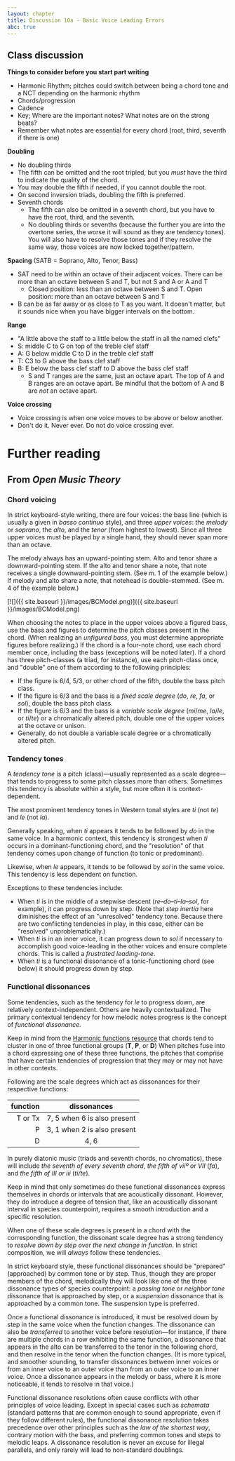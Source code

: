```yaml
---
layout: chapter
title: Discussion 10a - Basic Voice Leading Errors
abc: true
---
```


## Class discussion

**Things to consider before you start part writing**
- Harmonic Rhythm; pitches could switch between being a chord tone and a NCT depending on the harmonic rhythm
- Chords/progression
- Cadence
- Key; Where are the important notes? What notes are on the strong beats?
- Remember what notes are essential for every chord (root, third, seventh if there is one)


**Doubling**
- No doubling thirds
- The fifth can be omitted and the root tripled, but you *must* have the third to indicate the quality of the chord.
- You may double the fifth if needed, if you cannot double the root.
- On second inversion triads, doubling the fifth is preferred.
- Seventh chords
  - The fifth can also be omitted in a seventh chord, but you have to have the root, third, and the seventh.
  - No doubling thirds or sevenths (because the further you are into the overtone series, the worse it will sound as they are tendency tones). You will also have to resolve those tones and if they resolve the same way, those voices are now locked together/pattern. 
  
**Spacing** (SATB = Soprano, Alto, Tenor, Bass)
- SAT need to be within an octave of their adjacent voices. There can be more than an octave between S and T, but not S and A or A and T
  - Closed position: less than an octave between S and T. Open position: more than an octave between S and T
- B can be as far away or as close to T as you want. It doesn't matter, but it sounds nice when you have bigger intervals on the bottom.

**Range**
- "A little above the staff to a little below the staff in all the named clefs"
- S: middle C to G on top of the treble clef staff
- A: G below middle C to D in the treble clef staff
- T: C3 to G above the bass clef staff
- B: E below the bass clef staff to D above the bass clef staff
  - S and T ranges are the same, just an octave apart. The top of A and B ranges are an octave apart. Be mindful that the bottom of A and B are *not* an octave apart.

**Voice crossing**
- Voice crossing is when one voice moves to be above or below another.
- Don't do it. Never ever. Do not do voice crossing ever.

# Further reading

## From *Open Music Theory*

### Chord voicing

In strict keyboard-style writing, there are four voices: the bass line (which is usually a given in *basso continuo* style), and three *upper voices*: the *melody* or *soprano*, the *alto*, and the *tenor* (from highest to lowest). Since all three upper voices must be played by a single hand, they should never span more than an octave.

The melody always has an upward-pointing stem. Alto and tenor share a downward-pointing stem. If the alto and tenor share a note, that note receives a single downward-pointing stem. (See m. 1 of the example below.) If melody and alto share a note, that notehead is double-stemmed. (See m. 4 of the example below.)

[![]({{ site.baseurl }}/images/BCModel.png)]({{ site.baseurl }}/images/BCModel.png)

When choosing the notes to place in the upper voices above a figured bass, use the bass and figures to determine the pitch classes present in the chord. (When realizing an *unfigured bass*, you must determine appropriate figures before realizing.) If the chord is a four-note chord, use each chord member once, including the bass (exceptions will be noted later). If a chord has three pitch-classes (a triad, for instance), use each pitch-class once, and "double" one of them according to the following principles:

- If the figure is 6/4, 5/3, or other chord of the fifth, double the bass pitch class.  
- If the figure is 6/3 and the bass is a *fixed scale degree* (*do*, *re*, *fa*, or *sol*), double the bass pitch class.  
- If the figure is 6/3 and the bass is a *variable scale degree* (*mi*/*me*, *la*/*le*, or *ti*/*te*) or a chromatically altered pitch, double one of the upper voices at the octave or unison.  
- Generally, do not double a variable scale degree or a chromatically altered pitch.

### Tendency tones

A *tendency tone* is a pitch (class)—usually represented as a scale degree—that tends to progress to some pitch classes more than others. Sometimes this tendency is absolute within a style, but more often it is context-dependent.

The most prominent tendency tones in Western tonal styles are *ti* (not *te*) and *le* (not *la*). 

Generally speaking, when *ti* appears it tends to be followed by *do* in the same voice. In a harmonic context, this tendency is strongest when *ti* occurs in a dominant-functioning chord, and the "resolution" of that tendency comes upon change of function (to tonic or predominant).

Likewise, when *le* appears, it tends to be followed by *sol* in the same voice. This tendency is less dependent on function.

Exceptions to these tendencies include:

- When *ti* is in the middle of a stepwise descent (*re*–*do*–*ti*–*la*–*sol*, for example), it can progress down by step. (Note that *step inertia* here diminishes the effect of an "unresolved" tendency tone. Because there are two conflicting tendencies in play, in this case, either can be "resolved" unproblematically.)  
- When *ti* is in an inner voice, it can progress down to *sol* if necessary to accomplish good voice-leading in the other voices and ensure complete chords. This is called a *frustrated leading-tone*.  
- When *ti* is a functional dissonance of a tonic-functioning chord (see below) it should progress down by step.

### Functional dissonances

Some tendencies, such as the tendency for *le* to progress down, are relatively context-independent. Others are heavily contextualized. The primary contextual tendency for how melodic notes progress is the concept of *functional dissonance*.

Keep in mind from the [Harmonic functions resource](harmonicFunctions.html) that chords tend to cluster in one of three functional groups (**T**, **P**, or **D**) When pitches fuse into a chord expressing one of these three functions, the pitches that comprise that have certain tendencies of progression that they may or may not have in other contexts.

Following are the scale degrees which act as dissonances for their respective functions:

| function	| dissonances	|
| -: | :-: |
| T or Tx	| 7, 5 when 6 is also present	
| P	| 3, 1 when 2 is also present
| D	| 4, 6

In purely diatonic music (triads and seventh chords, no chromatics), these will include *the seventh of every seventh chord*, *the fifth of viiº or VII* (*fa*), and *the fifth of III or iii* (*ti/te*).

Keep in mind that only sometimes do these functional dissonances express themselves in chords or intervals that are acoustically dissonant. However, they do introduce a degree of tension that, like an acoustically dissonant interval in species counterpoint, requires a smooth introduction and a specific resolution.

When one of these scale degrees is present in a chord with the corresponding function, the dissonant scale degree has a strong tendency to *resolve down by step over the next change in function*. In strict composition, we will *always* follow these tendencies. 

In strict keyboard style, these functional dissonances should be "prepared" (approached) by common tone or by step. Thus, though they are proper members of the chord, melodically they will look like one of the three dissonance types of species counterpoint: a *passing tone* or *neighbor tone* dissonance that is approached by step, or a *suspension* dissonance that is approached by a common tone. The suspension type is preferred.

Once a functional dissonance is introduced, it must be resolved down by step in the same voice when the function changes. The dissonance can also be *transferred* to another voice before resolution—for instance, if there are multiple chords in a row exhibiting the same function, a dissonance that appears in the alto can be transferred to the tenor in the following chord, and then resolve in the tenor when the function changes. (It is more typical, and smoother sounding, to transfer dissonances between inner voices or from an inner voice to an outer voice than from an outer voice to an inner voice. Once a dissonance appears in the melody or bass, where it is more noticeable, it tends to resolve in that voice.)

Functional dissonance resolutions often cause conflicts with other principles of voice leading. Except in special cases such as *schemata* (standard patterns that are common enough to sound appropriate, even if they follow different rules), the functional dissonance resolution takes precedence over other principles such as the *law of the shortest way*, contrary motion with the bass, and preferring common tones and steps to melodic leaps. A dissonance resolution is never an excuse for illegal parallels, and only rarely will lead to non-standard doublings.
